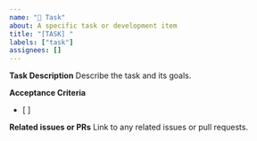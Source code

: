 ```yaml
---
name: "📝 Task"
about: A specific task or development item
title: "[TASK] "
labels: ["task"]
assignees: []
---
```


**Task Description**
Describe the task and its goals.

**Acceptance Criteria**
- [ ] 

**Related issues or PRs**
Link to any related issues or pull requests.
